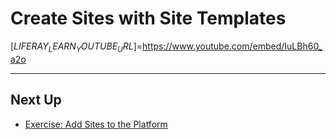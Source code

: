 # Create Sites with Site Templates

[$LIFERAY_LEARN_YOUTUBE_URL$]=https://www.youtube.com/embed/IuLBh60_a2o

---

## Next Up

* [Exercise: Add Sites to the Platform](./exercise-2-add-sites-to-platform.md)